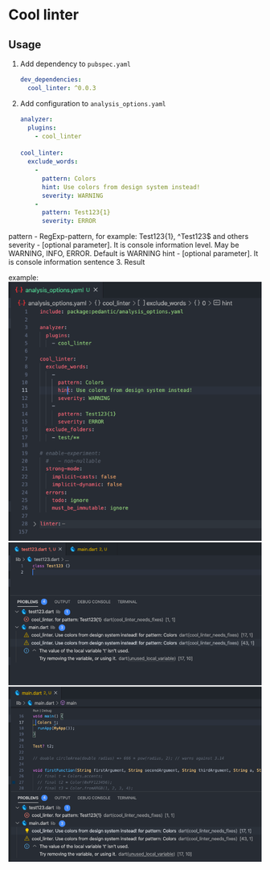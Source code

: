 # Cool linter

## Usage

1. Add dependency to `pubspec.yaml`

    ```yaml
    dev_dependencies:
      cool_linter: ^0.0.3
    ```

2. Add configuration to `analysis_options.yaml`

    ```yaml
    analyzer:
      plugins:
        - cool_linter

    cool_linter:
      exclude_words:
        -
          pattern: Colors
          hint: Use colors from design system instead!
          severity: WARNING
        -
          pattern: Test123{1}
          severity: ERROR
    ```

  pattern - RegExp-pattern, for example: Test123{1}, ^Test123$ and others
  severity - [optional parameter]. It is console information level. May be WARNING, INFO, ERROR. Default is WARNING
  hint - [optional parameter]. It is console information sentence
3. Result

  example:
  ![Screenshot](images/analysis_options.yaml.png)
  ![Screenshot](images/linter1.png)
  ![Screenshot](images/linter2.png)